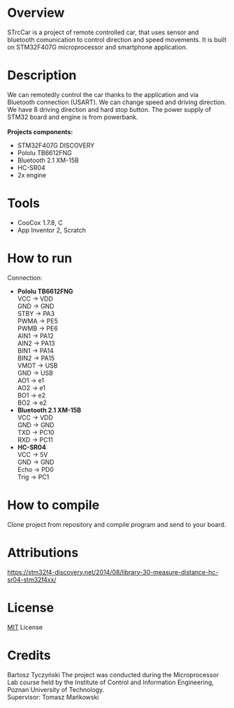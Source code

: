 # Overview 
STrcCar is a project of remote controlled car, that uses sensor and bluetooth comunication to control direction and speed movements. It is built on STM32F407G microprocessor and smartphone application.
# Description 
We can remotedly control the car thanks to the application and via Bluetooth connection (USART). We can change speed and driving direction. We have 8 driving direction and hard stop button. The power supply  of STM32 board and engine is from powerbank. 
</br></br>
<b>Projects components:</b></br>
- STM32F407G DISCOVERY
- Pololu TB6612FNG
- Bluetooth 2.1 XM-15B 
- HC-SR04
- 2x engine

# Tools 
- CooCox 1.7.8, C </br>
- App Inventor 2, Scratch
# How to run 
  Connection: </br>
- <b>Pololu TB6612FNG</b> </br>
  VCC -> VDD </br>
  GND -> GND </br>
  STBY -> PA3 </br>
  PWMA -> PE5 </br>
  PWMB -> PE6 </br>
  AIN1 -> PA12 </br>
  AIN2 -> PA13 </br>
  BIN1 -> PA14 </br>
  BIN2 -> PA15 </br>
  VMOT -> USB </br>
  GND -> USB </br>
  AO1 -> e1 </br>
  AO2 -> e1 </br>
  BO1 -> e2 </br>
  BO2 -> e2 </br>
- <b>Bluetooth 2.1 XM-15B </b></br>
  VCC -> VDD </br>
  GND -> GND </br>
  TXD -> PC10 </br>
  RXD -> PC11 </br>
- <b>HC-SR04 </b></br>
  VCC -> 5V </br>
  GND -> GND </br>
  Echo -> PD0 </br>
  Trig -> PC1 </br>
# How to compile 
Clone project from repository and compile program and send to your board.
# Attributions 
https://stm32f4-discovery.net/2014/08/library-30-measure-distance-hc-sr04-stm32f4xx/
# License 
<a href="License">MIT</a> License
# Credits 
Bartosz Tyczyński
The project was conducted during the Microprocessor Lab course held by the Institute of Control and Information Engineering, Poznan University of Technology.</br>
Supervisor: Tomasz Mańkowski

